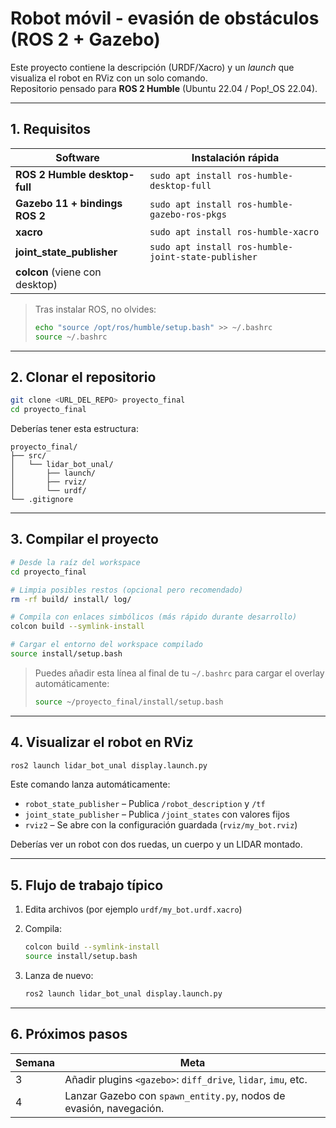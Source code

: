 # Robot móvil - evasión de obstáculos (ROS 2 + Gazebo)

Este proyecto contiene la descripción (URDF/Xacro) y un *launch* que
visualiza el robot en RViz con un solo comando.   
Repositorio pensado para **ROS 2 Humble** (Ubuntu 22.04 / Pop!\_OS 22.04).

---

## 1. Requisitos

| Software                         | Instalación rápida                                    |
| -------------------------------- | ----------------------------------------------------- |
| **ROS 2 Humble desktop-full**    | `sudo apt install ros-humble-desktop-full`           |
| **Gazebo 11 + bindings ROS 2**   | `sudo apt install ros-humble-gazebo-ros-pkgs`        |
| **xacro**                        | `sudo apt install ros-humble-xacro`                  |
| **joint_state_publisher**        | `sudo apt install ros-humble-joint-state-publisher`  |
| **colcon** (viene con desktop)   |                                                      |

> Tras instalar ROS, no olvides:  
> ```bash
> echo "source /opt/ros/humble/setup.bash" >> ~/.bashrc
> source ~/.bashrc
> ```

---

## 2. Clonar el repositorio

```bash
git clone <URL_DEL_REPO> proyecto_final
cd proyecto_final
```

Deberías tener esta estructura:

```
proyecto_final/
├── src/
│   └── lidar_bot_unal/
│       ├── launch/
│       ├── rviz/
│       └── urdf/
└── .gitignore
```

---

## 3. Compilar el proyecto

```bash
# Desde la raíz del workspace
cd proyecto_final

# Limpia posibles restos (opcional pero recomendado)
rm -rf build/ install/ log/

# Compila con enlaces simbólicos (más rápido durante desarrollo)
colcon build --symlink-install

# Cargar el entorno del workspace compilado
source install/setup.bash
```

> Puedes añadir esta línea al final de tu `~/.bashrc` para cargar el overlay automáticamente:
>
> ```bash
> source ~/proyecto_final/install/setup.bash
> ```

---

## 4. Visualizar el robot en RViz

```bash
ros2 launch lidar_bot_unal display.launch.py
```

Este comando lanza automáticamente:

- `robot_state_publisher` – Publica `/robot_description` y `/tf`
- `joint_state_publisher` – Publica `/joint_states` con valores fijos
- `rviz2` – Se abre con la configuración guardada (`rviz/my_bot.rviz`)

Deberías ver un robot con dos ruedas, un cuerpo y un LIDAR montado.

---

## 5. Flujo de trabajo típico

1. Edita archivos (por ejemplo `urdf/my_bot.urdf.xacro`)
2. Compila:

   ```bash
   colcon build --symlink-install
   source install/setup.bash
   ```

3. Lanza de nuevo:

   ```bash
   ros2 launch lidar_bot_unal display.launch.py
   ```

---

## 6. Próximos pasos

| Semana | Meta                                                                 |
|--------|----------------------------------------------------------------------|
| 3      | Añadir plugins `<gazebo>`: `diff_drive`, `lidar`, `imu`, etc.       |
| 4      | Lanzar Gazebo con `spawn_entity.py`, nodos de evasión, navegación.  |

